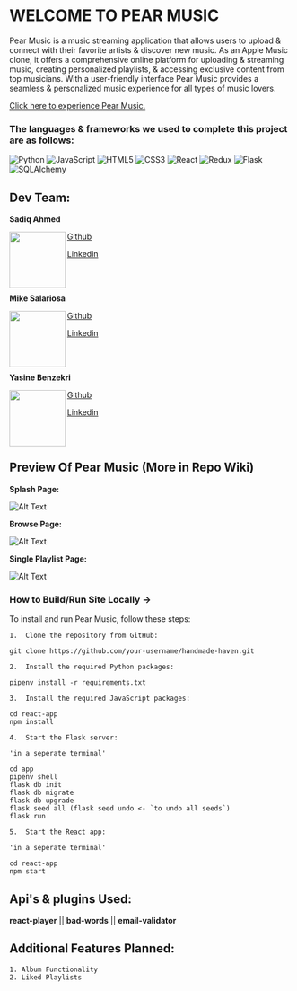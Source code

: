 # WELCOME TO PEAR MUSIC 

Pear Music is a music streaming application that allows users to upload & connect with their favorite artists & discover new music. As an Apple Music clone, it offers a comprehensive online platform for uploading & streaming music, creating personalized playlists, & accessing exclusive content from top musicians. With a user-friendly interface Pear Music provides a seamless & personalized music experience for all types of music lovers.

[Click here to experience Pear Music.](https://pearmusic.onrender.com/)

### The languages & frameworks we used to complete this project are as follows:

![Python](https://img.shields.io/badge/Python-%233776AB.svg?style=for-the-badge&logo=python&logoColor=white)
![JavaScript](https://img.shields.io/badge/javascript-%23323330.svg?style=for-the-badge&logo=javascript&logoColor=%23F7DF1E)
![HTML5](https://img.shields.io/badge/html5-%23E34F26.svg?style=for-the-badge&logo=html5&logoColor=white)
![CSS3](https://img.shields.io/badge/css3-%231572B6.svg?style=for-the-badge&logo=css3&logoColor=white)
![React](https://img.shields.io/badge/react-%2320232a.svg?style=for-the-badge&logo=react&logoColor=%2361DAFB)
![Redux](https://img.shields.io/badge/redux-%23593d88.svg?style=for-the-badge&logo=redux&logoColor=white)
![Flask](https://img.shields.io/badge/Flask-%23000.svg?style=for-the-badge&logo=flask&logoColor=white)
![SQLAlchemy](https://img.shields.io/badge/SQLAlchemy-%23FCA121.svg?style=for-the-badge&logo=sqlalchemy&logoColor=white)

## Dev Team: 

**Sadiq Ahmed**

<a href="url"><img src="https://user-images.githubusercontent.com/43020644/232276720-dadec5e8-ce0d-4d6a-bf6a-9880d6501e95.png" align="left" height="100" width="100" ></a>

[Github](https://github.com/Sadiqaxxmed)

[Linkedin](https://www.linkedin.com/in/sadiqaxxmed/)

<br/>
<br/>

**Mike Salariosa**

<a href="url"><img src="https://user-images.githubusercontent.com/43020644/232277141-81ffcafc-f5e5-4ea8-a545-15f674cd78b6.png" align="left" height="100" width="100" ></a>

[Github](https://github.com/mike-650)

[Linkedin](https://www.linkedin.com/in/michael-s-688653118/)

<br/>
<br/>

**Yasine Benzekri**

<a href="url"><img src="https://user-images.githubusercontent.com/43020644/232277185-808ea9ab-a5df-482a-8cba-38c34c847071.png" align="left" height="100" width="100" ></a>

[Github](https://github.com/Yasine-ben)

[Linkedin](https://www.linkedin.com/in/yasine-benzekri-389457271/)

<br/>
<br/>

## Preview Of Pear Music (More in Repo Wiki) 

**Splash Page:**

![Alt Text](https://media.giphy.com/media/v1.Y2lkPTc5MGI3NjExYWE5MDg4N2ZjMTE4MTRlNGE1ZTI0ZGMzNjMyOTE0OWU0ZTI3MTc5OCZjdD1n/GKNyKPTTuFOFF7GrwH/giphy.gif)

**Browse Page:**

![Alt Text](https://media.giphy.com/media/v1.Y2lkPTc5MGI3NjExNDI1NjFkYjBlMzU5NzA2NDIwYTIxMjg1ZmFjMmNiYWU3MjE1ZWQ0NCZjdD1n/65vUWRRj4jxMLZJuui/giphy.gif)

**Single Playlist Page:**

![Alt Text](https://media.giphy.com/media/v1.Y2lkPTc5MGI3NjExYTJlNWRlMzU0N2Y5ZTE3ODRlYzJkOTAyNjc4ODUyYzBiN2Y2MmFkNCZjdD1n/HmUK1cjKdszAAgH1kx/giphy.gif)

### How to Build/Run Site Locally -> 
To install and run Pear Music, follow these steps:

```
1.  Clone the repository from GitHub:

git clone https://github.com/your-username/handmade-haven.git

2.  Install the required Python packages:

pipenv install -r requirements.txt

3.  Install the required JavaScript packages:

cd react-app
npm install

4.  Start the Flask server:

'in a seperate terminal'

cd app
pipenv shell
flask db init
flask db migrate
flask db upgrade
flask seed all (flask seed undo <- `to undo all seeds`)
flask run

5.  Start the React app:

'in a seperate terminal'

cd react-app
npm start
```

## Api's & plugins Used:
**react-player** || **bad-words** || **email-validator**
## Additional Features Planned:
```
1. Album Functionality
2. Liked Playlists
```
